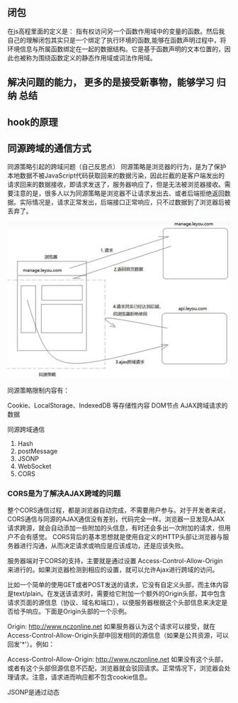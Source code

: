 
## 闭包

 在js高程里面的定义是： 指有权访问另一个函数作用域中的变量的函数。然后我自己的理解闭包其实只是一个绑定了执行环境的函数,能够在函数声明过程中，将环境信息与所属函数绑定在一起的数据结构。它是基于函数声明的文本位置的，因此也被称为围绕函数定义的静态作用域或词法作用域。

## 解决问题的能力， 更多的是接受新事物，能够学习 归纳 总结

## hook的原理

## 同源跨域的通信方式

  同源策略引起的跨域问题（自己反思点）
    同源策略是浏览器的行为，是为了保护本地数据不被JavaScript代码获取回来的数据污染，因此拦截的是客户端发出的请求回来的数据接收，即请求发送了，服务器响应了，但是无法被浏览器接收。需要注意的是，很多人以为同源策略是浏览器不让请求发出去、或者后端拒绝返回数据。实际情况是，请求正常发出，后端接口正常响应，只不过数据到了浏览器后被丢弃了。

![响应策略](2022-05-06-00-12-45.png)

同源策略限制内容有：

Cookie、LocalStorage、IndexedDB 等存储性内容
DOM节点
AJAX跨域请求的数据

同源跨域通信

1. Hash
2. postMessage
3. JSONP
4. WebSocket
5. CORS

### CORS是为了解决AJAX跨域的问题

整个CORS通信过程，都是浏览器自动完成，不需要用户参与。对于开发者来说，CORS通信与同源的AJAX通信没有差别，代码完全一样。浏览器一旦发现AJAX请求跨源，就会自动添加一些附加的头信息，有时还会多出一次附加的请求，但用户不会有感觉。
CORS背后的基本思想就是使用自定义的HTTP头部让浏览器与服务器进行沟通，从而决定请求或响应是应该成功，还是应该失败。

服务器端对于CORS的支持，主要就是通过设置 Access-Control-Allow-Origin 来进行的。如果浏览器检测到相应的设置，就可以允许Ajax进行跨域的访问。

比如一个简单的使用GET或者POST发送的请求，它没有自定义头部，而主体内容是text/plain。在发送该请求时，需要给它附加一个额外的Origin头部，其中包含请求页面的源信息（协议、域名和端口），以便服务器根据这个头部信息来决定是否给予响应。下面是Origin头部的一个示例。

Origin: <http://www.nczonline.net>
如果服务器认为这个请求可以接受，就在Access-Control-Allow-Origin头部中回发相同的源信息（如果是公共资源，可以回发'*'）。例如：

Access-Control-Allow-Origin: <http://www.nczonline.net>
如果没有这个头部，或者有这个头部但源信息不匹配，浏览器就会驳回请求。正常情况下，浏览器会处理请求。注意，请求进而响应都不包含cookie信息。

JSONP是通过动态<script>元素来使用的，使用时可以为src属性指定一个跨域URL。
这里的<scriot>元素与<img>元素类似，都有能力不受限制的从其他域加载资源。因为JSONP是有效的JS代码，所以在请求完成后，即在JSONP响应加载到页面中以后，就会立即执行。来看一个例子。

CORS和JSONP对比

JSONP只能实现GET请求，而CORS支持所有类型的HTTP请求。
使用CORS，开发者可以使用普通的XMLHttpRequest发起请求和获得数据，比起JSONP有更好的错误处理。
JSONP主要被老的浏览器支持，它们往往不支持CORS，而绝大多数现代浏览器都已经支持了CORS

## new string 和 直接string一样吗

![实现原理](2022-05-06-10-09-50.png)

## 讲一讲vue3中的proxy

## 讲一讲fiber

Fiber 思路是不减少渲染工作量，把渲染工作拆分成小任务思路是不减少渲染工作量。渲染过程中，留出时间来处理用户响应，让用户感觉起来变快了。这样会带来额外的问题，不得不加载额外的代码，用于处理复杂的运行时调度工作

## 箭头函数和普通函数的区别

```javascript
var id = 'GLOBAL';
var obj = {
  id: 'OBJ',
  a: function(){
    console.log(this.id);
  },
  b: () => {
    console.log(this.id);
  }
};

obj.a();    // 'OBJ'
obj.b();    // 'GLOBAL'

```

对象obj的方法a使用普通函数定义的，普通函数作为对象的方法调用时，this指向它所属的对象。所以，this.id就是obj.id，所以输出'OBJ'。
但是方法b是使用箭头函数定义的，箭头函数中的this实际是继承的它定义时所处的全局执行环境中的this，所以指向Window对象，所以输出'GLOBAL'

1.箭头函数继承而来的this指向永远不变
2.call()/.apply()/.bind()无法改变箭头函数中this的指向
3.箭头函数没有自己的arguments
箭头函数没有自己的arguments对象。在箭头函数中访问arguments实际上获得的是外层局部（函数）执行环境中的值。
4、箭头函数没有原型prototype
5、箭头函数不能用作Generator函数，不能使用yeild关键字
6. 箭头函数不能作为构造函数使用

## 有Cookie跨域,iframe跨域,LocalStorage跨域

## 浏览器为什么要发预检请求

什么是简单请求

简单请求：

**方法：HEAD GET POST
**HTTP的头信息不超过以下字段
1.Accept、
1.Accept-Language、
1.Content-Language、
1.Last-Event-ID、
1.Content-Type：只限于三个值application/x-www-form-urlencoded、multipart/form-data、text/plain

这是为了兼容表单（form），因为历史上表单一直可以发出跨域请求。AJAX 的跨域设计就是，只要表单可以发，AJAX 就可以直接发

非简单请求:
    凡事不能满足上面两个条件，就属于非简单请求。常见的非简单请求是那种对服务器有特殊要求的请求，比如请求方法是PUT或DELETE，或者Content-Type字段的类型是application/json。

非简单请求的CORS请求，会在正式通信之前，增加一次HTTP查询请求，称为"预检"请求（preflight）。

为什么要对非简单跨域请求做预检？

    1.减少非简单跨域请求对服务器的影响（开始时就提到，服务器有时候不想理睬跨域请求），比如PUT、DELETE请求可以直接新建或者修改、删除服务器中的资源。预检请求可以防止该情况发生。

    2.减少服务器对于是否跨域的计算量

"预检"请求用的请求方法是OPTIONS，表示这个请求是用来询问的。头信息里面，关键字段是Origin，表示请求来自哪个源。

除了Origin字段，"预检"请求的头信息包括两个特殊字段。

（1）Access-Control-Request-Method
该字段是必须的，用来列出浏览器的CORS请求会用到哪些HTTP方法。
（2）Access-Control-Request-Headers

该字段是一个逗号分隔的字符串，指定浏览器CORS请求会额外发送的头信息字段，上例是X-Custom-Header。

## 构造函数的new都做了什么

简单来说，分为四步： ① JS内部首先会先生成一个对象； ② 再把函数中的this指向该对象； ③ 然后执行构造函数中的语句； ④ 最终返回该对象实例。

## v8垃圾回收


v8 引擎的内存限制
默认情况下： v8引擎在64位系统下最多只能使用约1.4gb的内存，在32位中最多只能使用约0.7GB的内存，在这样的限制下，必然会导致在node中无法直接操作大内存对象的。